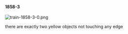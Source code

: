 #### 1858-3
![train-1858-3-0.png](https://github.com/lil-lab/nlvr/raw/master/nlvr/train/images/23/train-1858-3-0.png "train-1858-3-0.png")

there are exactly two yellow objects not touching any edge